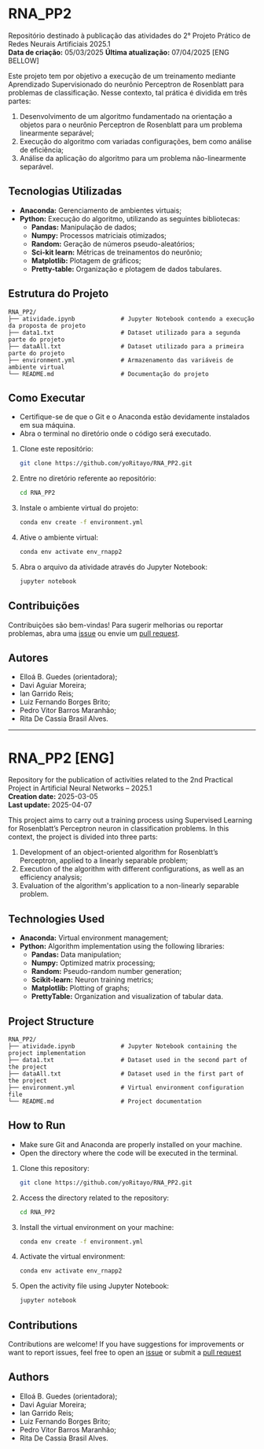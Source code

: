 # RNA_PP2
Repositório destinado à publicação das atividades do 2° Projeto Prático de Redes Neurais Artificiais 2025.1  
**Data de criação:** 05/03/2025
**Última atualização:** 07/04/2025 
[ENG BELLOW]

Este projeto tem por objetivo a execução de um treinamento mediante Aprendizado Supervisionado do neurônio Perceptron de Rosenblatt para problemas de classificação. Nesse contexto, tal prática é dividida em três partes:

1. Desenvolvimento de um algoritmo fundamentado na orientação a objetos para o neurônio Perceptron de Rosenblatt para um problema linearmente separável;
2. Execução do algoritmo com variadas configurações, bem como análise de eficiência;
3. Análise da aplicação do algoritmo para um problema não-linearmente separável.

## Tecnologias Utilizadas
- **Anaconda:** Gerenciamento de ambientes virtuais;
- **Python:** Execução do algoritmo, utilizando as seguintes bibliotecas:
  - **Pandas:** Manipulação de dados;
  - **Numpy:** Processos matriciais otimizados;
  - **Random:** Geração de números pseudo-aleatórios;
  - **Sci-kit learn:** Métricas de treinamentos do neurônio;
  - **Matplotlib:** Plotagem de gráficos;
  - **Pretty-table:** Organização e plotagem de dados tabulares.

## Estrutura do Projeto
```plaintext
RNA_PP2/
├── atividade.ipynb             # Jupyter Notebook contendo a execução da proposta de projeto
├── data1.txt                   # Dataset utilizado para a segunda parte do projeto
├── dataAll.txt                 # Dataset utilizado para a primeira parte do projeto
├── environment.yml             # Armazenamento das variáveis de ambiente virtual
└── README.md                   # Documentação do projeto
```

## Como Executar
* Certifique-se de que o Git e o Anaconda estão devidamente instalados em sua máquina.
* Abra o terminal no diretório onde o código será executado.

1. Clone este repositório:
   ```bash
   git clone https://github.com/yoRitayo/RNA_PP2.git
   ```
2. Entre no diretório referente ao repositório:
   ```bash
   cd RNA_PP2
   ```

3. Instale o ambiente virtual do projeto:
   ```bash
   conda env create -f environment.yml
   ```
4. Ative o ambiente virtual:
   ```bash
   conda env activate env_rnapp2 
   ```
5. Abra o arquivo da atividade através do Jupyter Notebook:
   ```bash
   jupyter notebook
   ```

## Contribuições
Contribuições são bem-vindas! Para sugerir melhorias ou reportar problemas, abra uma [issue](https://github.com/yoRitayo/RNA_PP2/issues) ou envie um [pull request](https://github.com/yoRitayo/RNA_PP2/pulls).

## Autores
- Elloá B. Guedes (orientadora);
- Davi Aguiar Moreira;
- Ian Garrido Reis;
- Luiz Fernando Borges Brito;
- Pedro Vitor Barros Maranhão;
- Rita De Cassia Brasil Alves.

---

# RNA_PP2 [ENG]
Repository for the publication of activities related to the 2nd Practical Project in Artificial Neural Networks – 2025.1  
**Creation date:** 2025-03-05  
**Last update:** 2025-04-07 

This project aims to carry out a training process using Supervised Learning for Rosenblatt’s Perceptron neuron in classification problems. In this context, the project is divided into three parts:

1. Development of an object-oriented algorithm for Rosenblatt’s Perceptron, applied to a linearly separable problem;
2. Execution of the algorithm with different configurations, as well as an efficiency analysis;
3. Evaluation of the algorithm's application to a non-linearly separable problem.

## Technologies Used
- **Anaconda:** Virtual environment management;
- **Python:** Algorithm implementation using the following libraries:
  - **Pandas:** Data manipulation;
  - **Numpy:** Optimized matrix processing;
  - **Random:** Pseudo-random number generation;
  - **Scikit-learn:** Neuron training metrics;
  - **Matplotlib:** Plotting of graphs;
  - **PrettyTable:** Organization and visualization of tabular data.

## Project Structure
```plaintext
RNA_PP2/
├── atividade.ipynb             # Jupyter Notebook containing the project implementation
├── data1.txt                   # Dataset used in the second part of the project
├── dataAll.txt                 # Dataset used in the first part of the project
├── environment.yml             # Virtual environment configuration file
└── README.md                   # Project documentation
```

## How to Run
* Make sure Git and Anaconda are properly installed on your machine.
* Open the directory where the code will be executed in the terminal.

1. Clone this repository:
   ```bash
   git clone https://github.com/yoRitayo/RNA_PP2.git
   ```
2. Access the directory related to the repository:
   ```bash
   cd RNA_PP2
   ```

3. Install the virtual environment on your machine:
   ```bash
   conda env create -f environment.yml
   ```
4. Activate the virtual environment:
   ```bash
   conda env activate env_rnapp2 
   ```
5. Open the activity file using Jupyter Notebook:
   ```bash
   jupyter notebook
   ```

## Contributions
Contributions are welcome! If you have suggestions for improvements or want to report issues, feel free to open an [issue](https://github.com/yoRitayo/RNA_PP2/issues) or submit a [pull request](https://github.com/yoRitayo/RNA_PP2/pulls)

## Authors
- Elloá B. Guedes (orientadora);
- Davi Aguiar Moreira;
- Ian Garrido Reis;
- Luiz Fernando Borges Brito;
- Pedro Vitor Barros Maranhão;
- Rita De Cassia Brasil Alves.
